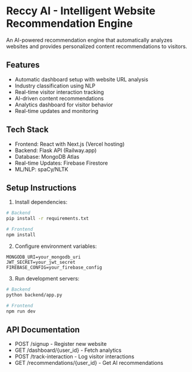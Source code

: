 # Reccy AI - Intelligent Website Recommendation Engine

An AI-powered recommendation engine that automatically analyzes websites and provides personalized content recommendations to visitors.

## Features
- Automatic dashboard setup with website URL analysis
- Industry classification using NLP
- Real-time visitor interaction tracking
- AI-driven content recommendations
- Analytics dashboard for visitor behavior
- Real-time updates and monitoring

## Tech Stack
- Frontend: React with Next.js (Vercel hosting)
- Backend: Flask API (Railway.app)
- Database: MongoDB Atlas
- Real-time Updates: Firebase Firestore
- ML/NLP: spaCy/NLTK

## Setup Instructions
1. Install dependencies:
```bash
# Backend
pip install -r requirements.txt

# Frontend
npm install
```

2. Configure environment variables:
```
MONGODB_URI=your_mongodb_uri
JWT_SECRET=your_jwt_secret
FIREBASE_CONFIG=your_firebase_config
```

3. Run development servers:
```bash
# Backend
python backend/app.py

# Frontend
npm run dev
```

## API Documentation
- POST /signup - Register new website
- GET /dashboard/{user_id} - Fetch analytics
- POST /track-interaction - Log visitor interactions
- GET /recommendations/{user_id} - Get AI recommendations
